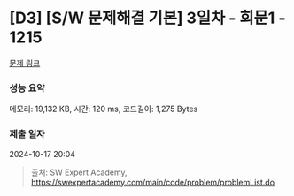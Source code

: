 # [D3] [S/W 문제해결 기본] 3일차 - 회문1 - 1215 

[문제 링크](https://swexpertacademy.com/main/code/problem/problemDetail.do?contestProbId=AV14QpAaAAwCFAYi) 

### 성능 요약

메모리: 19,132 KB, 시간: 120 ms, 코드길이: 1,275 Bytes

### 제출 일자

2024-10-17 20:04



> 출처: SW Expert Academy, https://swexpertacademy.com/main/code/problem/problemList.do